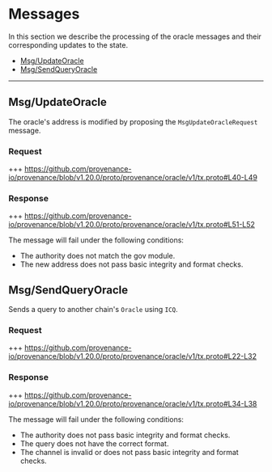 <!--
order: 3
-->

# Messages

In this section we describe the processing of the oracle messages and their corresponding updates to the state.

<!-- TOC 2 -->
  - [Msg/UpdateOracle](#msgupdateoracle)
  - [Msg/SendQueryOracle](#msgsendqueryoracle)


---
## Msg/UpdateOracle

The oracle's address is modified by proposing the `MsgUpdateOracleRequest` message.

### Request

+++ https://github.com/provenance-io/provenance/blob/v1.20.0/proto/provenance/oracle/v1/tx.proto#L40-L49

### Response

+++ https://github.com/provenance-io/provenance/blob/v1.20.0/proto/provenance/oracle/v1/tx.proto#L51-L52

The message will fail under the following conditions:
* The authority does not match the gov module.
* The new address does not pass basic integrity and format checks.

## Msg/SendQueryOracle

Sends a query to another chain's `Oracle` using `ICQ`.

### Request

+++ https://github.com/provenance-io/provenance/blob/v1.20.0/proto/provenance/oracle/v1/tx.proto#L22-L32

### Response

+++ https://github.com/provenance-io/provenance/blob/v1.20.0/proto/provenance/oracle/v1/tx.proto#L34-L38

The message will fail under the following conditions:
* The authority does not pass basic integrity and format checks.
* The query does not have the correct format.
* The channel is invalid or does not pass basic integrity and format checks.
